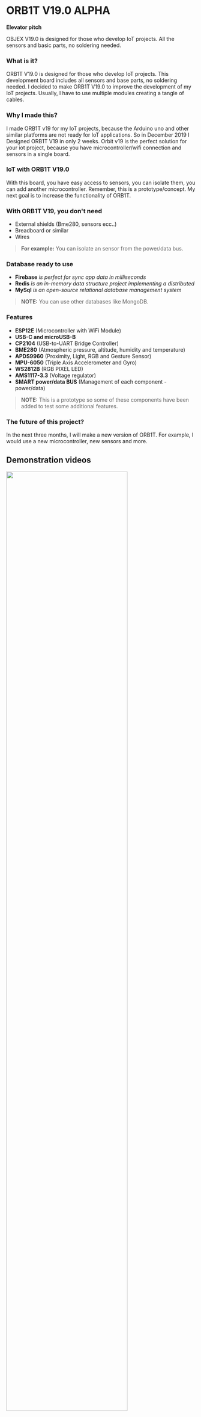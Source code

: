 # ORB1T V19.0 ALPHA
**Elevator pitch**

OBJEX V19.0 is designed for those who develop IoT projects. All the sensors and basic parts, no soldering needed.

### What is it?

ORB1T V19.0 is designed for those who develop IoT projects. This development board includes all sensors and base parts, no soldering needed. 
I decided to make ORB1T V19.0 to improve the development of my IoT projects. Usually, I have to use multiple modules creating a tangle of cables.

### Why I made this?

I made ORB1T v19 for my IoT projects, because the Arduino uno and other similar platforms are not ready for IoT applications.
So in December 2019 I Designed ORB1T V19 in only 2 weeks. Orbit v19 is the perfect solution for your iot project, because you have microcontroller/wifi connection and sensors in a single board.

### IoT with ORB1T V19.0

With this board, you have easy access to sensors, you can isolate them, you can add another microcontroller.
Remember, this is a prototype/concept. My next goal is to increase the functionality of ORB1T.

### With ORB1T V19, you don't need

- External shields (Bme280, sensors ecc..)
- Breadboard or similar
- Wires

> **For example:** You can isolate an sensor from the power/data bus.

### Database ready to use

- **Firebase** *is perfect for sync app data in milliseconds*
- **Redis** *is an in-memory data structure project implementing a distributed*
- **MySql** *is an open-source relational database management system*

> **NOTE:** You can use other databases like MongoDB.

### Features

- **ESP12E** (Microcontroller with WiFi Module)
- **USB-C and microUSB-B**
- **CP2104** (USB-to-UART Bridge Controller)
- **BME280** (Atmospheric pressure, altitude, humidity and temperature)
- **APDS9960** (Proximity, Light, RGB and Gesture Sensor)
- **MPU-6050** (Triple Axis Accelerometer and Gyro)
- **WS2812B** (RGB PIXEL LED)
- **AMS1117-3.3** (Voltage regulator)
- **SMART power/data BUS** (Management of each component - power/data)

> **NOTE:** This is a prototype so some of these components have been added to test some additional features.  

### The future of this project?

In the next three months, I will make a new version of ORB1T. For example, I would use a new microcontroller, new sensors and more. 

## Demonstration videos

[<img src="https://img.youtube.com/vi/vIh-UPjNHHQ/maxresdefault.jpg" width="80%">](https://youtu.be/vIh-UPjNHHQ)


